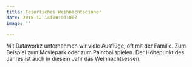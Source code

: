 ```yaml
---
title: Feierliches Weihnachtsdinner
date: 2018-12-14T00:00:00Z
image: ''

---
```

Mit Dataworkz unternehmen wir viele Ausflüge, oft mit der Familie. Zum Beispiel zum Moviepark oder zum Paintballspielen. Der Höhepunkt des Jahres ist auch in diesem Jahr das Weihnachtsessen.
